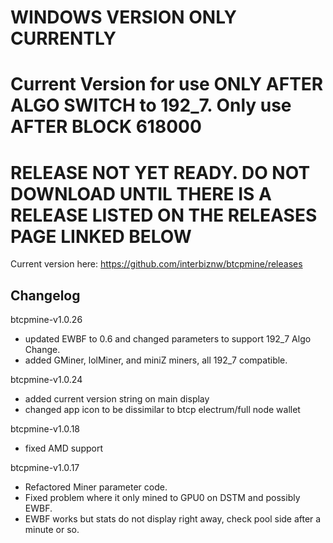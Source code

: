 # WINDOWS VERSION ONLY CURRENTLY

# Current Version for use ONLY AFTER ALGO SWITCH to 192_7. Only use AFTER BLOCK 618000

# RELEASE NOT YET READY. DO NOT DOWNLOAD UNTIL THERE IS A RELEASE LISTED ON THE RELEASES PAGE LINKED BELOW

Current version here: https://github.com/interbiznw/btcpmine/releases


## Changelog
btcpmine-v1.0.26
* updated EWBF to 0.6 and changed parameters to support 192_7 Algo Change.
* added GMiner, lolMiner, and miniZ miners, all 192_7 compatible.

btcpmine-v1.0.24
* added current version string on main display
* changed app icon to be dissimilar to btcp electrum/full node wallet

btcpmine-v1.0.18
* fixed AMD support

btcpmine-v1.0.17
* Refactored Miner parameter code.
* Fixed problem where it only mined to GPU0 on DSTM and possibly EWBF.
* EWBF works but stats do not display right away, check pool side after a minute or so.
